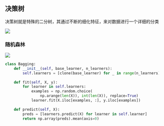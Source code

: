 ## 决策树

决策树就是特殊的二分树，其通过不断的细化特征，来对数据进行一个详细的分类

![](https://cdn.jsdelivr.net/gh/Mark-Zhangbinghan/QG_Summer_Camp@main/picture/202407272046121.png)

### 随机森林

![](https://cdn.jsdelivr.net/gh/Mark-Zhangbinghan/QG_Summer_Camp@main/picture/202407272124561.png)

```python
class Bagging:
    def __init__(self, base_learner, n_learners):
        self.learners = [clone(base_learner) for _ in range(n_learners)]
        
    def fit(self, X, y):
        for learner in self.learners:
            examples = np.random.choice(
            	np.arange(len(X)), int(len(X)), replace=True)
            learner.fit(X.iloc[examples, :], y.iloc[examples])
        
    def predict(self, X):
        preds = [learners.predict(X) for learner in self.learner]
        return np.array(preds).mean(axis=0)
```

